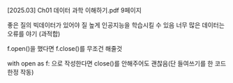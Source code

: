 


[2025.03] Ch01 데이터 과학 이해하기.pdf 9페이지


좋은 질의 빅데이터가 있어야 질 높게 인공지능을 학습시킬 수 있음
너무 많은 데이터는 오류를 야기 (과적합)

f.open()을 했다면 f.close()를 무조건 해줄것

with open as f: 으로 작성한다면 close()를 안해주어도 괜찮음(단 들여쓰기를 한 코드 한정 작동)
